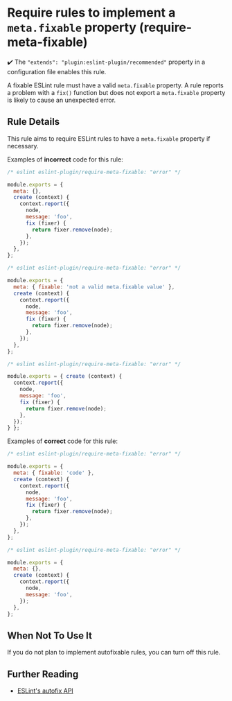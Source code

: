 # Require rules to implement a `meta.fixable` property (require-meta-fixable)

✔️ The `"extends": "plugin:eslint-plugin/recommended"` property in a configuration file enables this rule.

A fixable ESLint rule must have a valid `meta.fixable` property. A rule reports a problem with a `fix()` function but does not export a `meta.fixable` property is likely to cause an unexpected error.

## Rule Details

This rule aims to require ESLint rules to have a `meta.fixable` property if necessary.

Examples of **incorrect** code for this rule:

```js
/* eslint eslint-plugin/require-meta-fixable: "error" */

module.exports = {
  meta: {},
  create (context) {
    context.report({
      node,
      message: 'foo',
      fix (fixer) {
        return fixer.remove(node);
      },
    });
  },
};
```

```js
/* eslint eslint-plugin/require-meta-fixable: "error" */

module.exports = {
  meta: { fixable: 'not a valid meta.fixable value' },
  create (context) {
    context.report({
      node,
      message: 'foo',
      fix (fixer) {
        return fixer.remove(node);
      },
    });
  },
};
```

```js
/* eslint eslint-plugin/require-meta-fixable: "error" */

module.exports = { create (context) {
  context.report({
    node,
    message: 'foo',
    fix (fixer) {
      return fixer.remove(node);
    },
  });
} };
```

Examples of **correct** code for this rule:

```js
/* eslint eslint-plugin/require-meta-fixable: "error" */

module.exports = {
  meta: { fixable: 'code' },
  create (context) {
    context.report({
      node,
      message: 'foo',
      fix (fixer) {
        return fixer.remove(node);
      },
    });
  },
};
```

```js
/* eslint eslint-plugin/require-meta-fixable: "error" */

module.exports = {
  meta: {},
  create (context) {
    context.report({
      node,
      message: 'foo',
    });
  },
};
```

## When Not To Use It

If you do not plan to implement autofixable rules, you can turn off this rule.

## Further Reading

* [ESLint's autofix API](http://eslint.org/docs/developer-guide/working-with-rules#applying-fixes)
